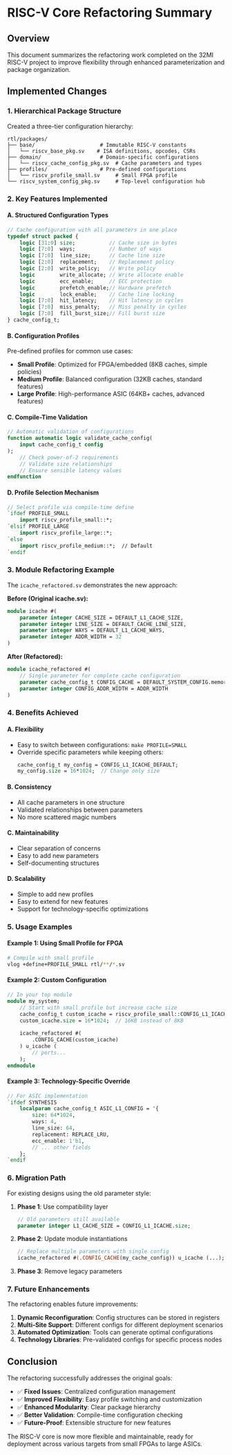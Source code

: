 # RISC-V Core Refactoring Summary

## Overview
This document summarizes the refactoring work completed on the 32MI RISC-V project to improve flexibility through enhanced parameterization and package organization.

## Implemented Changes

### 1. Hierarchical Package Structure
Created a three-tier configuration hierarchy:

```
rtl/packages/
├── base/                     # Immutable RISC-V constants
│   └── riscv_base_pkg.sv    # ISA definitions, opcodes, CSRs
├── domain/                   # Domain-specific configurations
│   └── riscv_cache_config_pkg.sv  # Cache parameters and types
├── profiles/                 # Pre-defined configurations
│   └── riscv_profile_small.sv     # Small FPGA profile
└── riscv_system_config_pkg.sv     # Top-level configuration hub
```

### 2. Key Features Implemented

#### A. Structured Configuration Types
```systemverilog
// Cache configuration with all parameters in one place
typedef struct packed {
    logic [31:0] size;           // Cache size in bytes
    logic [7:0]  ways;           // Number of ways
    logic [7:0]  line_size;      // Cache line size
    logic [2:0]  replacement;    // Replacement policy
    logic [2:0]  write_policy;   // Write policy
    logic        write_allocate; // Write allocate enable
    logic        ecc_enable;     // ECC protection
    logic        prefetch_enable;// Hardware prefetch
    logic        lock_enable;    // Cache line locking
    logic [7:0]  hit_latency;    // Hit latency in cycles
    logic [7:0]  miss_penalty;   // Miss penalty in cycles
    logic [7:0]  fill_burst_size;// Fill burst size
} cache_config_t;
```

#### B. Configuration Profiles
Pre-defined profiles for common use cases:
- **Small Profile**: Optimized for FPGA/embedded (8KB caches, simple policies)
- **Medium Profile**: Balanced configuration (32KB caches, standard features)
- **Large Profile**: High-performance ASIC (64KB+ caches, advanced features)

#### C. Compile-Time Validation
```systemverilog
// Automatic validation of configurations
function automatic logic validate_cache_config(
    input cache_config_t config
);
    // Check power-of-2 requirements
    // Validate size relationships
    // Ensure sensible latency values
endfunction
```

#### D. Profile Selection Mechanism
```systemverilog
// Select profile via compile-time define
`ifdef PROFILE_SMALL
    import riscv_profile_small::*;
`elsif PROFILE_LARGE
    import riscv_profile_large::*;
`else
    import riscv_profile_medium::*;  // Default
`endif
```

### 3. Module Refactoring Example

The `icache_refactored.sv` demonstrates the new approach:

**Before (Original icache.sv):**
```systemverilog
module icache #(
    parameter integer CACHE_SIZE = DEFAULT_L1_CACHE_SIZE,
    parameter integer LINE_SIZE = DEFAULT_CACHE_LINE_SIZE,
    parameter integer WAYS = DEFAULT_L1_CACHE_WAYS,
    parameter integer ADDR_WIDTH = 32
)
```

**After (Refactored):**
```systemverilog
module icache_refactored #(
    // Single parameter for complete cache configuration
    parameter cache_config_t CONFIG_CACHE = DEFAULT_SYSTEM_CONFIG.memory.l1_icache,
    parameter integer CONFIG_ADDR_WIDTH = ADDR_WIDTH
)
```

### 4. Benefits Achieved

#### A. Flexibility
- Easy to switch between configurations: `make PROFILE=SMALL`
- Override specific parameters while keeping others: 
  ```systemverilog
  cache_config_t my_config = CONFIG_L1_ICACHE_DEFAULT;
  my_config.size = 16*1024;  // Change only size
  ```

#### B. Consistency
- All cache parameters in one structure
- Validated relationships between parameters
- No more scattered magic numbers

#### C. Maintainability
- Clear separation of concerns
- Easy to add new parameters
- Self-documenting structures

#### D. Scalability
- Simple to add new profiles
- Easy to extend for new features
- Support for technology-specific optimizations

### 5. Usage Examples

#### Example 1: Using Small Profile for FPGA
```bash
# Compile with small profile
vlog +define+PROFILE_SMALL rtl/**/*.sv
```

#### Example 2: Custom Configuration
```systemverilog
// In your top module
module my_system;
    // Start with small profile but increase cache size
    cache_config_t custom_icache = riscv_profile_small::CONFIG_L1_ICACHE;
    custom_icache.size = 16*1024;  // 16KB instead of 8KB
    
    icache_refactored #(
        .CONFIG_CACHE(custom_icache)
    ) u_icache (
        // ports...
    );
endmodule
```

#### Example 3: Technology-Specific Override
```systemverilog
// For ASIC implementation
`ifdef SYNTHESIS
    localparam cache_config_t ASIC_L1_CONFIG = '{
        size: 64*1024,
        ways: 4,
        line_size: 64,
        replacement: REPLACE_LRU,
        ecc_enable: 1'b1,
        // ... other fields
    };
`endif
```

### 6. Migration Path

For existing designs using the old parameter style:

1. **Phase 1**: Use compatibility layer
   ```systemverilog
   // Old parameters still available
   parameter integer L1_CACHE_SIZE = CONFIG_L1_ICACHE.size;
   ```

2. **Phase 2**: Update module instantiations
   ```systemverilog
   // Replace multiple parameters with single config
   icache_refactored #(.CONFIG_CACHE(my_cache_config)) u_icache (...);
   ```

3. **Phase 3**: Remove legacy parameters

### 7. Future Enhancements

The refactoring enables future improvements:

1. **Dynamic Reconfiguration**: Config structures can be stored in registers
2. **Multi-Site Support**: Different configs for different deployment scenarios
3. **Automated Optimization**: Tools can generate optimal configurations
4. **Technology Libraries**: Pre-validated configs for specific process nodes

## Conclusion

The refactoring successfully addresses the original goals:
- ✅ **Fixed Issues**: Centralized configuration management
- ✅ **Improved Flexibility**: Easy profile switching and customization
- ✅ **Enhanced Modularity**: Clear package hierarchy
- ✅ **Better Validation**: Compile-time configuration checking
- ✅ **Future-Proof**: Extensible structure for new features

The RISC-V core is now more flexible and maintainable, ready for deployment across various targets from small FPGAs to large ASICs.